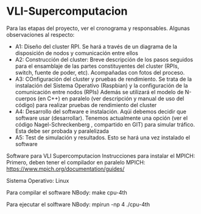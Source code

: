 # VLI-Supercomputacion

Para las etapas del proyecto, ver el cronograma y responsables. 
Algunas observaciones al respecto:

- A1: Diseño del cluster RPI. Se hará a través de un diagrama de la disposición de nodos y comunicación entre ellos
- A2: Construcción del cluster: Breve descripción de los pasos seguidos para el ensamblaje de las partes constituyentes del cluster (RPIs, switch, fuente de poder, etc). Acompañadas con fotos del proceso.
- A3: COnfiguración del cluster y pruebas de rendimiento. Se trata de la instalación del Sistema Operativo (Raspbian) y la configuración de la comunicación entre nodos (RPIs)
Además se utilizará el modelo de N-cuerpos (en C++) en paralelo (ver descripción y manual de uso del código) para realizar pruebas de rendimiento del cluster 
- A4: Desarrollo del software e instalación. Aqúi debemos decidir que software usar (desarrollar). Tenemos actualmente una opción (ver el código Nagel-Schreckenberg , compartido en GIT) para simular tráfico. Esta debe ser probada y paralelizada
- A5: Test de simulación y resultados. Esto se hará una vez instalado el software

Software para VLI Supercomputacion
Instrucciones para instalar el MPICH:
Primero, deben tener el compilador en paralelo MPICH: 
https://www.mpich.org/documentation/guides/

Sistema Operativo:  Linux

Para compilar el software NBody:
make cpu-4th

Para ejecutar el solftware NBody:
mpirun -np 4 ./cpu-4th

